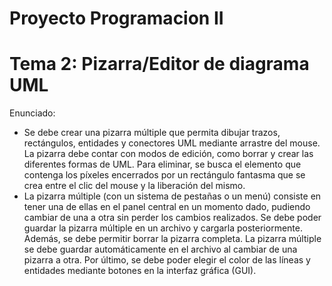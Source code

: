 # Proyecto Programacion II
# Tema 2: Pizarra/Editor de diagrama UML


Enunciado:

- Se debe crear una pizarra múltiple que permita dibujar trazos, rectángulos, entidades y conectores UML mediante arrastre del mouse. La pizarra debe contar con modos de edición, como borrar y crear las diferentes formas de UML. Para eliminar, se busca el elemento que contenga los píxeles encerrados por un rectángulo fantasma que se crea entre el clic del mouse y la liberación del mismo.
- La pizarra múltiple (con un sistema de pestañas o un menú) consiste en tener una de ellas en el panel central en un momento dado, pudiendo cambiar de una a otra sin perder los cambios realizados. Se debe poder guardar la pizarra múltiple en un archivo y cargarla posteriormente. Además, se debe permitir borrar la pizarra completa. La pizarra múltiple se debe guardar automáticamente en el archivo al cambiar de una pizarra a otra. Por último, se debe poder elegir el color de las líneas y entidades mediante botones en la interfaz gráfica (GUI).
